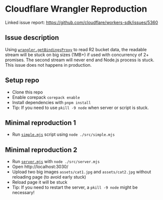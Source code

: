 # Cloudflare Wrangler Reproduction

Linked issue report: https://github.com/cloudflare/workers-sdk/issues/5360

## Issue description

Using [`wrangler.getBindingsProxy`](https://github.com/cloudflare/workers-sdk/pull/5002) to read R2 bucket data, the readable stream will be stuck on big sizes (1MB+) if used with concurrency of 2+ promises. The second stream will never end and Node.js process is stuck. This issue does not happens in production.

## Setup repo

- Clone this repo
- Enable corepack `corepack enable`
- Install dependencies with `pnpm install`
- Tip: If you need to use `pkill -9 node` when server or script is stuck.

## Minimal reproduction 1

- Run [`simple.mjs`](./src/simple.mjs) script using `node ./src/simple.mjs`

## Minimal reproduction 2

- Run [`server.mjs`](./src/server.mjs) with `node ./src/server.mjs`
- Open http://localhost:3030/
- Upload two big images `assets/cat1.jpg` and `assets/cat2.jpg` without reloading page (to avoid early stuck)
- Reload page it will be stuck
- Tip: If you need to restart the server, a `pkill -9 node` might be necessary!
